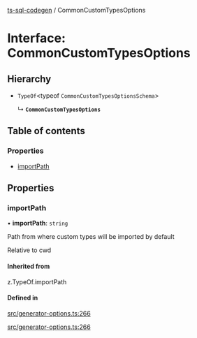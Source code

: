 [ts-sql-codegen](../README.md) / CommonCustomTypesOptions

# Interface: CommonCustomTypesOptions

## Hierarchy

- `TypeOf`<typeof `CommonCustomTypesOptionsSchema`\>

  ↳ **`CommonCustomTypesOptions`**

## Table of contents

### Properties

- [importPath](CommonCustomTypesOptions.md#importpath)

## Properties

### importPath

• **importPath**: `string`

Path from where custom types will be imported by default

Relative to cwd

#### Inherited from

z.TypeOf.importPath

#### Defined in

[src/generator-options.ts:266](https://github.com/lorefnon/ts-sql-codegen/blob/21e0df5/src/generator-options.ts#L266)

[src/generator-options.ts:266](https://github.com/lorefnon/ts-sql-codegen/blob/21e0df5/src/generator-options.ts#L266)
